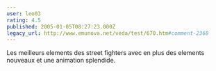```yaml
---
user: leo03
rating: 4.5
published: 2005-01-05T08:27:23.000Z
legacy_url: http://www.emunova.net/veda/test/670.htm#comment-2368
---
```

Les meilleurs elements des street fighters avec en plus des elements nouveaux et une animation splendide.